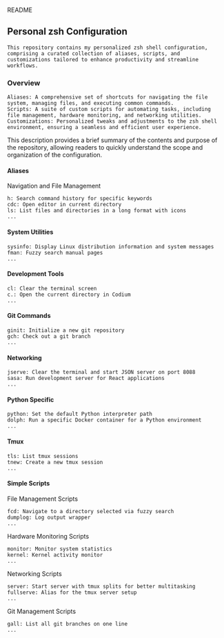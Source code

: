 
README
## Personal zsh Configuration
    This repository contains my personalized zsh shell configuration, comprising a curated collection of aliases, scripts, and customizations tailored to enhance productivity and streamline workflows.
### Overview

    Aliases: A comprehensive set of shortcuts for navigating the file system, managing files, and executing common commands.
    Scripts: A suite of custom scripts for automating tasks, including file management, hardware monitoring, and networking utilities.
    Customizations: Personalized tweaks and adjustments to the zsh shell environment, ensuring a seamless and efficient user experience.

This description provides a brief summary of the contents and purpose of the repository, allowing readers to quickly understand the scope and organization of the configuration.

#### Aliases
Navigation and File Management

    h: Search command history for specific keywords
    cdc: Open editor in current directory
    ls: List files and directories in a long format with icons
    ...

#### System Utilities

    sysinfo: Display Linux distribution information and system messages
    fman: Fuzzy search manual pages
    ...

#### Development Tools

    cl: Clear the terminal screen
    c.: Open the current directory in Codium
    ...

#### Git Commands

    ginit: Initialize a new git repository
    gch: Check out a git branch
    ...

#### Networking

    jserve: Clear the terminal and start JSON server on port 8088
    sasa: Run development server for React applications
    ...

#### Python Specific

    python: Set the default Python interpreter path
    dolph: Run a specific Docker container for a Python environment
    ...

#### Tmux

    tls: List tmux sessions
    tnew: Create a new tmux session
    ...

#### Simple Scripts
File Management Scripts

    fcd: Navigate to a directory selected via fuzzy search
    dumplog: Log output wrapper
    ...

Hardware Monitoring Scripts

    monitor: Monitor system statistics
    kernel: Kernel activity monitor
    ...

Networking Scripts

    server: Start server with tmux splits for better multitasking
    fullserve: Alias for the tmux server setup
    ...

Git Management Scripts

    gall: List all git branches on one line
    ...
